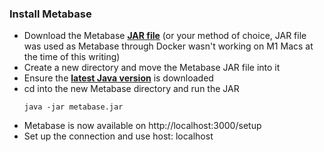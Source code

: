 ### Install Metabase

- Download the Metabase [**JAR file**](https://www.metabase.com/start/oss/) (or your method of choice, JAR file was used as Metabase through Docker wasn't working on M1 Macs at the time of this writing)
- Create a new directory and move the Metabase JAR file into it
- Ensure the [**latest Java version**](https://www.oracle.com/java/technologies/downloads/#jdk19-mac) is downloaded
- cd into the new Metabase directory and run the JAR
  ```
  java -jar metabase.jar
  ```
- Metabase is now available on http://localhost:3000/setup
- Set up the connection and use host: localhost
